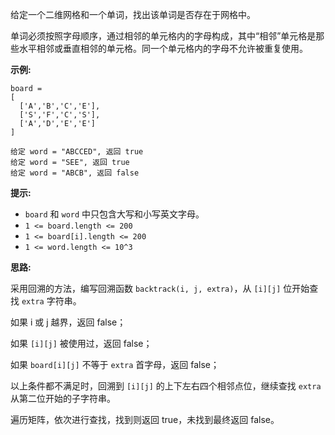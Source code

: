 给定一个二维网格和一个单词，找出该单词是否存在于网格中。

单词必须按照字母顺序，通过相邻的单元格内的字母构成，其中“相邻”单元格是那些水平相邻或垂直相邻的单元格。同一个单元格内的字母不允许被重复使用。

**示例:**

```
board =
[
  ['A','B','C','E'],
  ['S','F','C','S'],
  ['A','D','E','E']
]

给定 word = "ABCCED", 返回 true
给定 word = "SEE", 返回 true
给定 word = "ABCB", 返回 false
```

**提示:**

- `board` 和 `word` 中只包含大写和小写英文字母。
- `1 <= board.length <= 200`
- `1 <= board[i].length <= 200`
- `1 <= word.length <= 10^3`

**思路:**

采用回溯的方法，编写回溯函数 `backtrack(i, j, extra)`，从 `[i][j]` 位开始查找 `extra` 字符串。

如果 i 或 j 越界，返回 false；

如果 `[i][j]` 被使用过，返回 false；

如果 `board[i][j]` 不等于 `extra` 首字母，返回 false；

以上条件都不满足时，回溯到 `[i][j]` 的上下左右四个相邻点位，继续查找 `extra` 从第二位开始的子字符串。

遍历矩阵，依次进行查找，找到则返回 true，未找到最终返回 false。
